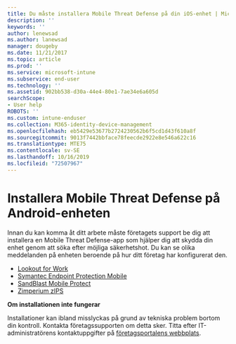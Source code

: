 ```yaml
---
title: Du måste installera Mobile Threat Defense på din iOS-enhet | Microsoft Docs
description: ''
keywords: ''
author: lenewsad
ms.author: lanewsad
manager: dougeby
ms.date: 11/21/2017
ms.topic: article
ms.prod: ''
ms.service: microsoft-intune
ms.subservice: end-user
ms.technology: ''
ms.assetid: 902bb538-d30a-44e4-80e1-7ae34e6a605d
searchScope:
- User help
ROBOTS: ''
ms.custom: intune-enduser
ms.collection: M365-identity-device-management
ms.openlocfilehash: eb5429e53677b2724230562b6f5cd1d43f610a8f
ms.sourcegitcommit: 9013f7442bbface78feecde2922e8e546a622c16
ms.translationtype: MTE75
ms.contentlocale: sv-SE
ms.lasthandoff: 10/16/2019
ms.locfileid: "72507967"
---
```

# <a name="install-mobile-threat-defense-on-your-android-device"></a>Installera Mobile Threat Defense på Android-enheten

Innan du kan komma åt ditt arbete måste företagets support be dig att installera en Mobile Threat Defense-app som hjälper dig att skydda din enhet genom att söka efter möjliga säkerhetshot. Du kan se olika meddelanden på enheten beroende på hur ditt företag har konfigurerat den.

* [Lookout for Work](you-are-prompted-to-install-lookout-for-work-android.md)
* [Symantec Endpoint Protection Mobile](you-are-prompted-to-install-skycure-android.md)
* [SandBlast Mobile Protect](you-are-prompted-to-install-sandblast-android.md)
* [Zimperium zIPS](you-are-prompted-to-install-zips-android.md)

**Om installationen inte fungerar**

Installationer kan ibland misslyckas på grund av tekniska problem bortom din kontroll. Kontakta företagssupporten om detta sker. Titta efter IT-administratörens kontaktuppgifter på [företagsportalens webbplats](https://go.microsoft.com/fwlink/?linkid=2010980).
